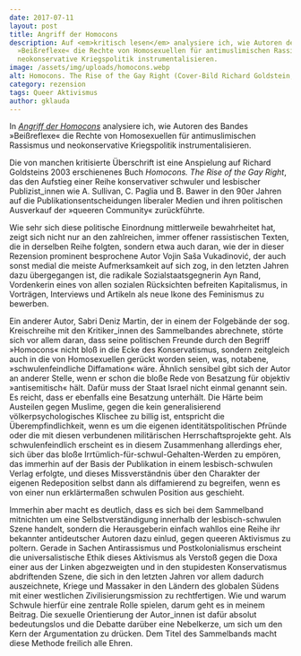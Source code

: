 ```yaml
---
date: 2017-07-11
layout: post
title: Angriff der Homocons
description: Auf <em>kritisch lesen</em> analysiere ich, wie Autoren des Bandes
  »Beißreflexe« die Rechte von Homosexuellen für antimuslimischen Rassismus und
  neokonservative Kriegspolitik instrumentalisieren.
image: /assets/img/uploads/homocons.webp
alt: Homocons. The Rise of the Gay Right (Cover-Bild Richard Goldstein, 2003)
category: rezension
tags: Queer Aktivismus
author: gklauda
---
```

In *[Angriff der Homocons](https://kritisch-lesen.de/rezension/angriff-der-homocons)* analysiere ich, wie Autoren des Bandes »Beißreflexe« die Rechte von Homosexuellen für antimuslimischen Rassismus und neokonservative Kriegspolitik instrumentalisieren.

Die von manchen kritisierte Überschrift ist eine Anspielung auf Richard Goldsteins 2003 erschienenes Buch *Homocons. The Rise of the Gay Right*, das den Aufstieg einer Reihe konservativer schwuler und lesbischer Publizist_innen wie A. Sullivan, C. Paglia und B. Bawer in den 90er Jahren auf die Publikationsentscheidungen liberaler Medien und ihren politischen Ausverkauf der »queeren Community« zurückführte.

Wie sehr sich diese politische Einordnung mittlerweile bewahrheitet hat, zeigt sich nicht nur an den zahlreichen, immer offener rassistischen Texten, die in derselben Reihe folgten, sondern etwa auch daran, wie der in dieser Rezension prominent besprochene Autor Vojin Saša Vukadinović, der auch sonst medial die meiste Aufmerksamkeit auf sich zog, in den letzten Jahren dazu übergegangen ist, die radikale Sozialstaatsgegnerin Ayn Rand, Vordenkerin eines von allen sozialen Rücksichten befreiten Kapitalismus, in Vorträgen, Interviews und Artikeln als neue Ikone des Feminismus zu bewerben.

Ein anderer Autor, Sabri Deniz Martin, der in einem der Folgebände der sog. Kreischreihe mit den Kritiker_innen des Sammelbandes abrechnete, störte sich vor allem daran, dass seine politischen Freunde durch den Begriff »Homocons« nicht bloß in die Ecke des Konservatismus, sondern zeitgleich auch in die von Homosexuellen gerückt worden seien, was, notabene, »schwulenfeindliche Diffamation« wäre. Ähnlich sensibel gibt sich der Autor an anderer Stelle, wenn er schon die bloße Rede von Besatzung für objektiv »antisemitisch« hält. Dafür muss der Staat Israel nicht einmal genannt sein. Es reicht, dass er ebenfalls eine Besatzung unterhält. Die Härte beim Austeilen gegen Muslime, gegen die kein generalisierend völkerpsychologisches Klischee zu billig ist, entspricht die Überempfindlichkeit, wenn es um die eigenen identitätspolitischen Pfründe oder die mit diesen verbundenen militärischen Herrschaftsprojekte geht. Als schwulenfeindlich erscheint es in diesem Zusammenhang allerdings eher, sich über das bloße Irrtümlich-für-schwul-Gehalten-Werden zu empören, das immerhin auf der Basis der Publikation in einem lesbisch-schwulen Verlag erfolgte, und dieses Missverständnis über den Charakter der eigenen Redeposition selbst dann als diffamierend zu begreifen, wenn es von einer nun erklärtermaßen schwulen Position aus geschieht.

Immerhin aber macht es deutlich, dass es sich bei dem Sammelband mitnichten um eine Selbstverständigung innerhalb der lesbisch-schwulen Szene handelt, sondern die Herausgeberin einfach wahllos eine Reihe ihr bekannter antideutscher Autoren dazu einlud, gegen queeren Aktivismus zu poltern. Gerade in Sachen Antirassismus und Postkolonialismus erscheint die universalistische Ethik dieses Aktivismus als Verstoß gegen die Doxa einer aus der Linken abgezweigten und in den stupidesten Konservatismus abdriftenden Szene, die sich in den letzten Jahren vor allem dadurch auszeichnete, Kriege und Massaker in den Ländern des globalen Südens mit einer westlichen Zivilisierungsmission zu rechtfertigen. Wie und warum Schwule hierfür eine zentrale Rolle spielen, darum geht es in meinem Beitrag. Die sexuelle Orientierung der Autor_innen ist dafür absolut bedeutungslos und die Debatte darüber eine Nebelkerze, um sich um den Kern der Argumentation zu drücken. Dem Titel des Sammelbands macht diese Methode freilich alle Ehren.